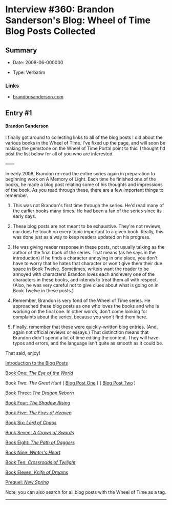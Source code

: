 # Interview #360: Brandon Sanderson's Blog: Wheel of Time Blog Posts Collected

## Summary

- Date: 2008-06-000000

- Type: Verbatim

### Links

- [brandonsanderson.com](http://www.brandonsanderson.com/blog/663/Wheel-of-Time-Blog-Posts-Collected)


## Entry #1

#### Brandon Sanderson

I finally got around to collecting links to all of the blog posts I did about the various books in the Wheel of Time. I've fixed up the page, and will soon be making the gemstone on the Wheel of Time Portal point to this. I thought I'd post the list below for all of you who are interested.

——

In early 2008, Brandon re-read the entire series again in preparation to beginning work on A Memory of Light. Each time he finished one of the books, he made a blog post relating some of his thoughts and impressions of the book. As you read through these, there are a few important things to remember.

1) This was not Brandon's first time through the series. He'd read many of the earlier books many times. He had been a fan of the series since its early days.

2) These blog posts are not meant to be exhaustive. They're not reviews, nor does he touch on every topic important to a given book. Really, this was done just as a way to keep readers updated on his progress.

3) He was giving reader response in these posts, not usually talking as the author of the final book of the series. That means (as he says in the introduction) if he finds a character annoying in one place, you don't have to worry that he hates that character or won't give them their due space in Book Twelve. Sometimes, writers want the reader to be annoyed with characters! Brandon loves each and every one of the characters in these books, and intends to treat them all with respect. (Also, he was very careful not to give clues about what is going on in Book Twelve in these posts.)

4) Remember, Brandon is very fond of the Wheel of Time series. He approached these blog posts as one who loves the books and who is working on the final one. In other words, don't come looking for complaints about the series, because you won't find them here.

5) Finally, remember that these were quickly-written blog entries. (And, again not official reviews or essays.) That distinction means that Brandon didn't spend a lot of time editing the content. They will have typos and errors, and the language isn't quite as smooth as it could be.

That said, enjoy!

[Introduction to the Blog Posts](http://www.brandonsanderson.com/blog/598/WoT-Read-Through-Notes-Introduction)
  
[Book One:
*The Eye of the World*](http://www.brandonsanderson.com/blog/599/WoT-Read-Through-EYE-OF-THE-WORLD)
  
Book Two:
*The Great Hunt*
(
[Blog Post One](http://www.brandonsanderson.com/blog/600/WoT-Read-Through-THE-GREAT-HUNT)
) (
[Blog Post Two](http://www.brandonsanderson.com/blog/603/WoT-Read-Through-THE-DRAGON-REBORN)
)
  
[Book Three:
*The Dragon Reborn*](http://www.brandonsanderson.com/blog/603/WoT-Read-Through-THE-DRAGON-REBORN)
  
[Book Four:
*The Shadow Rising*](http://www.brandonsanderson.com/blog/605/WOT-Read-Through-THE-SHADOW-RISING)
  
[Book Five:
*The Fires of Heaven*](http://www.brandonsanderson.com/blog/609/Podcast-New-Art-MB3-Preorder-WoT-FIRES-OF-HEAVEN)
  
[Book Six:
*Lord of Chaos*](http://www.brandonsanderson.com/blog/612/WoT-LORD-OF-CHAOS)
  
[Book Seven:
*A Crown of Swords*](http://www.brandonsanderson.com/blog/615/Posts%E2%80%94CROWN-OF-SWORDS)
  
[Book Eight:
*The Path of Daggers*](http://www.brandonsanderson.com/blog/617/Path-of-Daggers)
  
[Book Nine:
*Winter's Heart*](http://www.brandonsanderson.com/blog/620/WINTERS-HEART)
  
[Book Ten:
*Crossroads of Twilight*](http://www.brandonsanderson.com/blog/622/Crossroads-of-Twilight)
  
[Book Eleven:
*Knife of Dreams*](http://www.brandonsanderson.com/blog/639/Knife-of-Dreams)
  
[Prequel:
*New Spring*](http://www.brandonsanderson.com/blog/626/NAME-OF-THE-WIND-paperback-out!%E2%80%94New-Spring)

Note, you can also search for all blog posts with the Wheel of Time as a tag.


---

